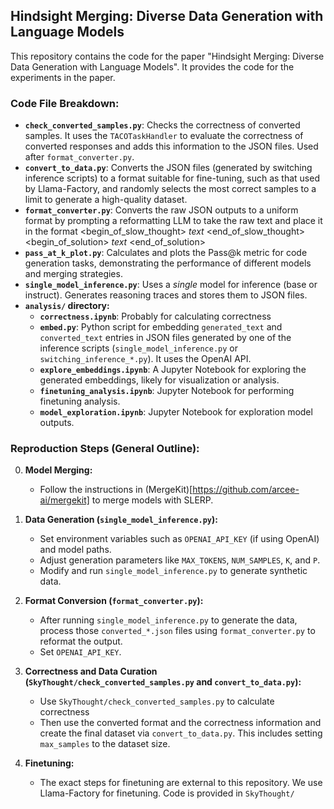 ## Hindsight Merging: Diverse Data Generation with Language Models

This repository contains the code for the paper "Hindsight Merging: Diverse Data Generation with Language Models". It provides the code for the experiments in the paper.
### Code File Breakdown:

*   **`check_converted_samples.py`**:  Checks the correctness of converted samples.  It uses the `TACOTaskHandler` to evaluate the correctness of converted responses and adds this information to the JSON files.  Used after `format_converter.py`.
*   **`convert_to_data.py`**: Converts the JSON files (generated by switching inference scripts) to a format suitable for fine-tuning, such as that used by Llama-Factory, and randomly selects the most correct samples to a limit to generate a high-quality dataset.
*   **`format_converter.py`**: Converts the raw JSON outputs to a uniform format by prompting a reformatting LLM to take the raw text and place it in the format <begin_of_slow_thought> *text* <end_of_slow_thought> <begin_of_solution> *text* <end_of_solution>
*   **`pass_at_k_plot.py`**: Calculates and plots the Pass@k metric for code generation tasks, demonstrating the performance of different models and merging strategies.
*   **`single_model_inference.py`**: Uses a *single* model for inference (base or instruct). Generates reasoning traces and stores them to JSON files.
*   **`analysis/` directory:**
    *   **`correctness.ipynb`**: Probably for calculating correctness
    *   **`embed.py`**: Python script for embedding `generated_text` and `converted_text` entries in JSON files generated by one of the inference scripts (`single_model_inference.py` or `switching_inference_*.py`). It uses the OpenAI API.
    *   **`explore_embeddings.ipynb`**: A Jupyter Notebook for exploring the generated embeddings, likely for visualization or analysis.
    *   **`finetuning_analysis.ipynb`**: Jupyter Notebook for performing finetuning analysis.
    *   **`model_exploration.ipynb`**: Jupyter Notebook for exploration model outputs.
    

### Reproduction Steps (General Outline):

0. **Model Merging:**
    *   Follow the instructions in (MergeKit)[https://github.com/arcee-ai/mergekit] to merge models with SLERP.

1.  **Data Generation (`single_model_inference.py`):**
    *   Set environment variables such as `OPENAI_API_KEY` (if using OpenAI) and model paths.
    *   Adjust generation parameters like `MAX_TOKENS`, `NUM_SAMPLES`, `K`, and `P`.
    *   Modify and run `single_model_inference.py` to generate synthetic data.

2.  **Format Conversion (`format_converter.py`):**
    *   After running `single_model_inference.py` to generate the data, process those `converted_*.json` files using `format_converter.py` to reformat the output.
    *   Set `OPENAI_API_KEY`.

3.  **Correctness and Data Curation (`SkyThought/check_converted_samples.py` and `convert_to_data.py`):**
    *   Use `SkyThought/check_converted_samples.py` to calculate correctness
    *   Then use the converted format and the correctness information and create the final dataset via  `convert_to_data.py`. This includes setting `max_samples` to the dataset size.

4.  **Finetuning:**

    *   The exact steps for finetuning are external to this repository. We use Llama-Factory for finetuning. Code is provided in `SkyThought/`
